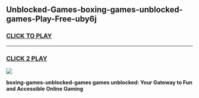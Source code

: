 
## Unblocked-Games-boxing-games-unblocked-games-Play-Free-uby6j
<h3>
<a href="https://premium76.site?title=boxing-games-unblocked-games&ref=18A1">CLICK TO PLAY</a></h3>
<hr>

<h3>
<a href="https://premium76.site?title=boxing-games-unblocked-games&ref=18A1">CLICK 2 PLAY</a>
  
</h3>

<a href="https://premium76.site?title=boxing-games-unblocked-games&ref=18A1"><img src="https://clearcache.store/games.png"></a>


**boxing-games-unblocked-games games unblocked: Your Gateway to Fun and Accessible Online Gaming**
